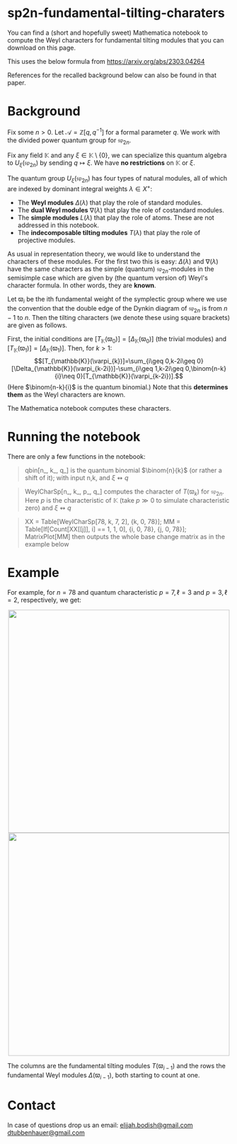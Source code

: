 # sp2n-fundamental-tilting-charaters

You can find a (short and hopefully sweet) Mathematica notebook to compute the Weyl characters for fundamental tilting modules that you can download on this page.

This uses the below formula from <a href="https://arxiv.org/abs/2303.04264">https://arxiv.org/abs/2303.04264</a>

References for the recalled background below can also be found in that paper.

# Background

Fix some $n>0$. Let $\mathcal{A}=\mathbb{Z}[q,q^{-1}]$ for a formal parameter $q$. 
We work with the divided power quantum group for $\mathfrak{sp}_{2n}$. 

Fix any field $\mathbb{K}$ and any $\xi\in\mathbb{K}\setminus\{0\}$, we can specialize this quantum algebra to $U_{\xi}(\mathfrak{sp}_{2n})$ by sending $q\mapsto\xi$. We have **no restrictions** on $\mathbb{K}$ or $\xi$.

The quantum group $U_{\xi}(\mathfrak{sp}_{2n})$ has four types of natural modules, all of which are indexed by dominant integral weights $\lambda\in X^{+}$:

- The **Weyl modules** $\Delta(\lambda)$ that play the role of standard modules.
- The **dual Weyl modules** $\nabla(\lambda)$ that play the role of costandard modules.
- The **simple modules** $L(\lambda)$ that play the role of atoms. These are not addressed in this notebook.
- The **indecomposable tilting modules** $T(\lambda)$ that play the role of projective modules.

As usual in representation theory, we would like to understand the characters of these modules. For the first two this is easy: $\Delta(\lambda)$ and $\nabla(\lambda)$ have the same characters as the simple (quantum) $\mathfrak{sp}_{2n}$-modules in the semisimple case which are given by (the quantum version of) Weyl's character formula. In other words, they are **known**.

Let $\varpi_{i}$ be the ith fundamental weight of the symplectic group where we use the convention that the double edge of the Dynkin diagram of $\mathfrak{sp}_{2n}$ is from $n-1$ to $n$. Then the tilting characters (we denote these using square brackets) are given as follows.

First, the initial conditions are
$[T_{\mathbb{K}}(\varpi_{0})]=[\Delta_{\mathbb{K}}(\varpi_{0})]$ (the trivial modules) and $[T_{\mathbb{K}}(\varpi_{1})]=[\Delta_{\mathbb{K}}(\varpi_{1})]$. Then, for $k>1$:
$$[T_{\mathbb{K}}(\varpi_{k})]=\sum_{i\geq 0,k-2i\geq 0}[\Delta_{\mathbb{K}}(\varpi_{k-2i})]-\sum_{i\geq 1,k-2i\geq 0,\binom{n-k}{i}\neq 0}[T_{\mathbb{K}}(\varpi_{k-2i})].$$
(Here $\binom{n-k}{i}$ is the quantum binomial.)
Note that this **determines them** as the Weyl characters are known.

The Mathematica notebook computes these characters. 

# Running the notebook

There are only a few functions in the notebook:

>qbin[n_, k_, q_] is the quantum binomial $\binom{n}{k}$ (or rather a shift of it); with input n,k, and $\xi\leftrightsquigarrow q$

>WeylCharSp[n_, k_, p_, q_] computes the character of $T(\varpi_{k})$ for $\mathfrak{sp}_{2n}$. Here $p$ is the characteristic of $\mathbb{K}$ (take $p\gg 0$ to simulate characteristic zero) and $\xi\leftrightsquigarrow q$

>XX = Table[WeylCharSp[78, k, 7, 2], {k, 0, 78}];
MM = Table[If[Count[XX[[j]], i] == 1, 1, 0], {i, 0, 78}, {j, 0, 78}];
MatrixPlot[MM] then outputs the whole base change matrix as in the example below

# Example

For example, for $n=78$ and quantum characteristic $p=7,\ell=3$ and $p=3,\ell=2$, respectively, we get:

<div style="text-align: center"><img src="https://www.dtubbenhauer.com/papers/spweyl1.png" width="500" height="504" style="border: 0px;" /></div><div style="text-align: center"><img src="https://www.dtubbenhauer.com/papers/spweyl2.png" width="500" height="504" style="border: 0px;" /></div>

The columns are the fundamental tilting modules $T(\varpi_{i-1})$ and the rows the fundamental Weyl modules $\Delta(\varpi_{i-1})$, both starting to count at one.

# Contact

In case of questions drop us an email: elijah.bodish@gmail.com dtubbenhauer@gmail.com
